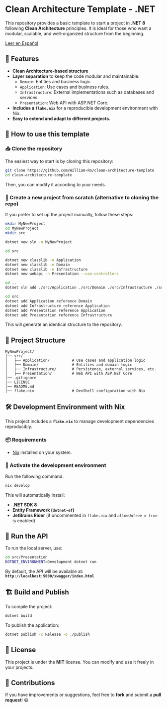 # Clean Architecture Template - .NET

This repository provides a basic template to start a project in **.NET 8** following **Clean Architecture** principles. It is ideal for those who want a modular, scalable, and well-organized structure from the beginning.

[Leer en Español](README.es.md)

## 📌 Features

- **Clean Architecture-based structure**
- **Layer separation** to keep the code modular and maintainable:
  - `Domain`: Entities and business logic.
  - `Application`: Use cases and business rules.
  - `Infrastructure`: External implementations such as databases and services.
  - `Presentation`: Web API with ASP.NET Core.
- **Includes a `flake.nix`** for a reproducible development environment with Nix.
- **Easy to extend and adapt to different projects.**

## 🚀 How to use this template

### 📥 Clone the repository

The easiest way to start is by cloning this repository:

```sh
git clone https://github.com/William-Ro/clean-architecture-template
cd clean-architecture-template
```

Then, you can modify it according to your needs.

### 🔨 Create a new project from scratch (alternative to cloning the repo)

If you prefer to set up the project manually, follow these steps:

```sh
mkdir MyNewProject
cd MyNewProject
mkdir src

dotnet new sln -n MyNewProject

cd src

dotnet new classlib -n Application
dotnet new classlib -n Domain
dotnet new classlib -n Infrastructure
dotnet new webapi -n Presentation --use-controllers

cd ..
dotnet sln add ./src/Application ./src/Domain ./src/Infrastructure ./src/Presentation

cd src
dotnet add Application reference Domain
dotnet add Infrastructure reference Application
dotnet add Presentation reference Application
dotnet add Presentation reference Infrastructure
```

This will generate an identical structure to the repository.

## 📂 Project Structure

```
MyNewProject/
│── src/
│   ├── Application/          # Use cases and application logic
│   ├── Domain/               # Entities and domain logic
│   ├── Infrastructure/       # Persistence, external services, etc.
│   ├── Presentation/         # Web API with ASP.NET Core
│── .gitignore
│── LICENSE
│── README.md
│── flake.nix                 # DevShell configuration with Nix
```

## 🛠️ Development Environment with Nix

This project includes a **`flake.nix`** to manage development dependencies reproducibly.

### 📦 Requirements

- [Nix](https://nixos.org/download.html) installed on your system.

### 🔧 Activate the development environment

Run the following command:

```sh
nix develop
```

This will automatically install:

- **.NET SDK 8**
- **Entity Framework (`dotnet-ef`)**
- **JetBrains Rider** (if uncommented in `flake.nix` and `allowUnfree = true` is enabled)

## 🏁 Run the API

To run the local server, use:

```sh
cd src/Presentation
DOTNET_ENVIRONMENT=Development dotnet run
```

By default, the API will be available at: **`http://localhost:5000/swagger/index.html`**

## 🏗️ Build and Publish

To compile the project:

```sh
dotnet build
```

To publish the application:

```sh
dotnet publish -c Release -o ./publish
```

## 📜 License

This project is under the **MIT** license. You can modify and use it freely in your projects.

## 🤝 Contributions

If you have improvements or suggestions, feel free to **fork** and submit a **pull request**! 😃

